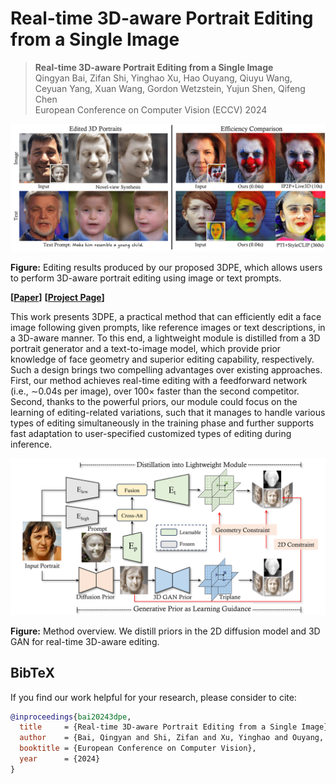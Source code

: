 # Real-time 3D-aware Portrait Editing from a Single Image

> **Real-time 3D-aware Portrait Editing from a Single Image** <br>
> Qingyan Bai, Zifan Shi, Yinghao Xu, Hao Ouyang, Qiuyu Wang, Ceyuan Yang, Xuan Wang, Gordon Wetzstein, Yujun Shen, Qifeng Chen <br>
> European Conference on Computer Vision (ECCV) 2024

<div align=center>
<img src="./docs/assets/teaser.png" width=600px>
</div>

**Figure:**  Editing results produced by our proposed 3DPE, which
allows users to perform 3D-aware portrait editing using image or text prompts.

**[**[**Paper**](https://arxiv.org/pdf/2402.14000)**]**
**[**[**Project Page**](https://ezioby.github.io/3dpe/)**]**

This work presents 3DPE, a practical method that can efficiently edit a face image following given prompts, like reference images or
text descriptions, in a 3D-aware manner. To this end, a lightweight module is distilled from a 3D portrait generator and a text-to-image model,
which provide prior knowledge of face geometry and superior editing capability, respectively. Such a design brings two compelling advantages
over existing approaches. First, our method achieves real-time editing with a feedforward network (i.e., ∼0.04s per image), over 100× faster
than the second competitor. Second, thanks to the powerful priors, our module could focus on the learning of editing-related variations, such
that it manages to handle various types of editing simultaneously in the training phase and further supports fast adaptation to user-specified 
customized types of editing during inference.

<div align=center>
<img src="./docs/assets/framework.png" width=650px>
</div>

**Figure:**  Method overview. We distill priors in the 2D diffusion model and
3D GAN for real-time 3D-aware editing.


## BibTeX

If you find our work helpful for your research, please consider to cite:
```bibtex
@inproceedings{bai20243dpe,
  title     = {Real-time 3D-aware Portrait Editing from a Single Image},
  author    = {Bai, Qingyan and Shi, Zifan and Xu, Yinghao and Ouyang, Hao and Wang, Qiuyu and Yang, Ceyuan and Wang, Xuan and Wetzstein, Gordon and Shen, Yujun and Chen, Qifeng},
  booktitle = {European Conference on Computer Vision},
  year      = {2024}
}
```
